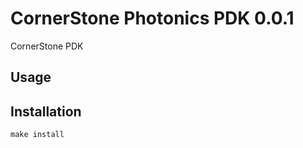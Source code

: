 # CornerStone Photonics PDK 0.0.1

CornerStone PDK

## Usage

## Installation

```
make install
```
